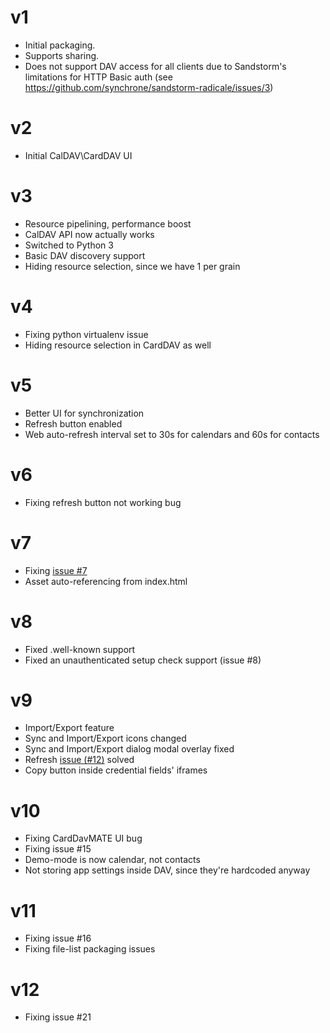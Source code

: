 # v1
* Initial packaging.
* Supports sharing.
* Does not support DAV access for all clients due to Sandstorm's limitations for HTTP Basic auth (see https://github.com/synchrone/sandstorm-radicale/issues/3)

# v2
* Initial CalDAV\CardDAV UI

# v3
* Resource pipelining, performance boost
* CalDAV API now actually works
* Switched to Python 3
* Basic DAV discovery support
* Hiding resource selection, since we have 1 per grain

# v4
* Fixing python virtualenv issue
* Hiding resource selection in CardDAV as well

# v5
* Better UI for synchronization
* Refresh button enabled
* Web auto-refresh interval set to 30s for calendars and 60s for contacts

# v6
* Fixing refresh button not working bug

# v7
* Fixing [issue #7](https://github.com/synchrone/sandstorm-radicale/issues/7)
* Asset auto-referencing from index.html

# v8
* Fixed .well-known support
* Fixed an unauthenticated setup check support (issue #8)

# v9
* Import/Export feature
* Sync and Import/Export icons changed
* Sync and Import/Export dialog modal overlay fixed
* Refresh [issue (#12)](https://github.com/synchrone/sandstorm-radicale/issues/7) solved
* Copy button inside credential fields' iframes

# v10
* Fixing CardDavMATE UI bug
* Fixing issue #15
* Demo-mode is now calendar, not contacts
* Not storing app settings inside DAV, since they're hardcoded anyway

# v11
* Fixing issue #16
* Fixing file-list packaging issues

# v12
* Fixing issue #21

